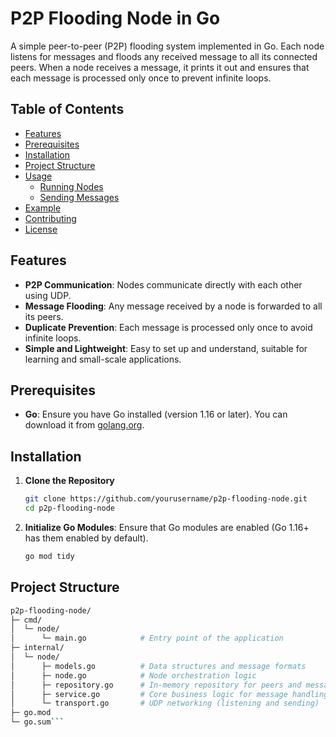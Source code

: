 # P2P Flooding Node in Go

A simple peer-to-peer (P2P) flooding system implemented in Go. Each node listens for messages and floods any received message to all its connected peers. When a node receives a message, it prints it out and ensures that each message is processed only once to prevent infinite loops.

## Table of Contents

- [Features](#features)
- [Prerequisites](#prerequisites)
- [Installation](#installation)
- [Project Structure](#project-structure)
- [Usage](#usage)
  - [Running Nodes](#running-nodes)
  - [Sending Messages](#sending-messages)
- [Example](#example)
- [Contributing](#contributing)
- [License](#license)

## Features

- **P2P Communication**: Nodes communicate directly with each other using UDP.
- **Message Flooding**: Any message received by a node is forwarded to all its peers.
- **Duplicate Prevention**: Each message is processed only once to avoid infinite loops.
- **Simple and Lightweight**: Easy to set up and understand, suitable for learning and small-scale applications.

## Prerequisites

- **Go**: Ensure you have Go installed (version 1.16 or later). You can download it from [golang.org](https://golang.org/dl/).

## Installation

1. **Clone the Repository**

   ```bash
   git clone https://github.com/yourusername/p2p-flooding-node.git
   cd p2p-flooding-node
2. **Initialize Go Modules**:
Ensure that Go modules are enabled (Go 1.16+ has them enabled by default).
   ```bash
   go mod tidy

## Project Structure
  ```bash
  p2p-flooding-node/
  ├─ cmd/
  │  └─ node/
  │      └─ main.go            # Entry point of the application
  ├─ internal/
  │  └─ node/
  │      ├─ models.go          # Data structures and message formats
  │      ├─ node.go            # Node orchestration logic
  │      ├─ repository.go      # In-memory repository for peers and messages
  │      ├─ service.go         # Core business logic for message handling
  │      └─ transport.go       # UDP networking (listening and sending)
  ├─ go.mod
  └─ go.sum```
